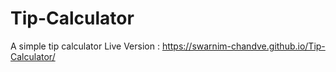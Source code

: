 # Tip-Calculator
A simple tip calculator
Live Version : https://swarnim-chandve.github.io/Tip-Calculator/
